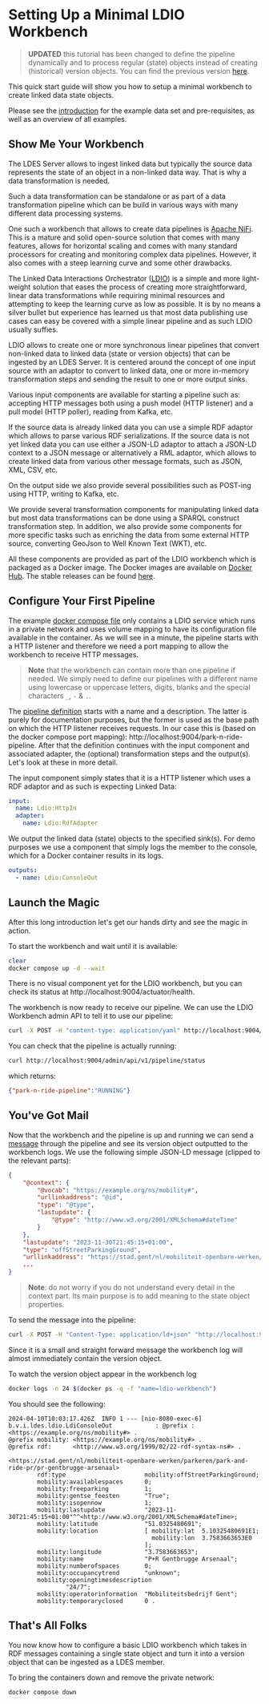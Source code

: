 # Setting Up a Minimal LDIO Workbench
> **UPDATED** this tutorial has been changed to define the pipeline dynamically and to process regular (state) objects instead of creating (historical) version objects. You can find the previous version [here](https://github.com/Informatievlaanderen/VSDS-Onboarding-Example/tree/v1.0.0/minimal-workbench).

This quick start guide will show you how to setup a minimal workbench to create linked data state objects.

Please see the [introduction](../README.md) for the example data set and pre-requisites, as well as an overview of all examples.

## Show Me Your Workbench
The LDES Server allows to ingest linked data but typically the source data represents the state of an object in a non-linked data way. That is why a data transformation is needed.

Such a data transformation can be standalone or as part of a data transformation pipeline which can be build in various ways with many different data processing systems.

One such a workbench that allows to create data pipelines is [Apache NiFi](https://nifi.apache.org/). This is a mature and solid open-source solution that comes with many features, allows for horizontal scaling and comes with many standard processors for creating and monitoring complex data pipelines. However, it also comes with a steep learning curve and some other drawbacks. 

The Linked Data Interactions Orchestrator ([LDIO](https://informatievlaanderen.github.io/VSDS-Linked-Data-Interactions/)) is a simple and more light-weight solution that eases the process of creating more straightforward, linear data transformations while requiring minimal resources and attempting to keep the learning curve as low as possible. It is by no means a silver bullet but experience has learned us that most data publishing use cases can easy be covered with a simple linear pipeline and as such LDIO usually suffies.

LDIO allows to create one or more synchronous linear pipelines that convert non-linked data to linked data (state or version objects) that can be ingested by an LDES Server. It is centered around the concept of one input source with an adaptor to convert to linked data, one or more in-memory transformation steps and sending the result to one or more output sinks.

Various input components are available for starting a pipeline such as: accepting HTTP messages both using a push model (HTTP listener) and a pull model (HTTP poller), reading from Kafka, etc.

If the source data is already linked data you can use a simple RDF adaptor which allows to parse various RDF serializations. If the source data is not yet linked data you can use either a JSON-LD adaptor to attach a JSON-LD context to a JSON message or alternatively a RML adaptor, which allows to create linked data from various other message formats, such as JSON, XML, CSV, etc.

On the output side we also provide several possibilities such as POST-ing using HTTP, writing to Kafka, etc.

We provide several transformation components for manipulating linked data but most data transformations can be done using a SPARQL construct transformation step. In addition, we also provide some components for more specific tasks such as enriching the data from some external HTTP source, converting GeoJson to Well Known Text (WKT), etc.

All these components are provided as part of the LDIO workbench which is packaged as a Docker image. The Docker images are available on [Docker Hub](https://hub.docker.com/r/ldes/ldi-orchestrator). The stable releases can be found [here](https://hub.docker.com/r/ldes/ldi-orchestrator/tags).

## Configure Your First Pipeline
The example [docker compose file](./docker-compose.yml) only contains a LDIO service which runs in a private network and uses volume mapping to have its configuration file available in the container. As we will see in a minute, the pipeline starts with a HTTP listener and therefore we need a port mapping to allow the workbench to receive HTTP messages.

> **Note** that the workbench can contain more than one pipeline if needed. We simply need to define our pipelines with a different name using lowercase or uppercase letters, digits, blanks and the special characters `_`, `-`  & `.`.

The [pipeline definition](./definitions/pipeline.yml) starts with a name and a description. The latter is purely for documentation purposes, but the former is used as the base path on which the HTTP listener receives requests. In our case this is (based on the docker compose port mapping): http://localhost:9004/park-n-ride-pipeline. After that the definition continues with the input component and associated adapter, the (optional) transformation steps and the output(s). Let's look at these in more detail.

The input component simply states that it is a HTTP listener which uses a RDF adaptor and as such is expecting Linked Data:
```yaml
input:
  name: Ldio:HttpIn
  adapter:
    name: Ldio:RdfAdapter
```

We output the linked data (state) objects to the specified sink(s). For demo purposes we use a component that simply logs the member to the console, which for a Docker container results in its logs.
```yaml
outputs:
  - name: Ldio:ConsoleOut 
```

## Launch the Magic
After this long introduction let's get our hands dirty and see the magic in action.

To start the workbench and wait until it is available:
```bash
clear
docker compose up -d --wait
```

There is no visual component yet for the LDIO workbench, but you can check its status at http://localhost:9004/actuator/health.

The workbench is now ready to receive our pipeline. We can use the LDIO Workbench admin API to tell it to use our pipeline:
```bash
curl -X POST -H "content-type: application/yaml" http://localhost:9004/admin/api/v1/pipeline --data-binary @./definitions/park-n-ride-pipeline.yml
```

You can check that the pipeline is actually running:
```bash
curl http://localhost:9004/admin/api/v1/pipeline/status
```
which returns:
```json
{"park-n-ride-pipeline":"RUNNING"}
```

## You've Got Mail
Now that the workbench and the pipeline is up and running we can send a [message](./data/message.jsonld) through the pipeline and see its version object outputted to the workbench logs. We use the following simple JSON-LD message (clipped to the relevant parts):
```json
{
    "@context": {
        "@vocab": "https://example.org/ns/mobility#",
        "urllinkaddress": "@id",
        "type": "@type",
        "lastupdate": {
            "@type": "http://www.w3.org/2001/XMLSchema#dateTime"
        }
    },
    "lastupdate": "2023-11-30T21:45:15+01:00",
    "type": "offStreetParkingGround",
    "urllinkaddress": "https://stad.gent/nl/mobiliteit-openbare-werken/parkeren/park-and-ride-pr/pr-gentbrugge-arsenaal",
    ...
}
``` 

> **Note**: do not worry if you do not understand every detail in the context part. Its main purpose is to add meaning to the state object properties.

To send the message into the pipeline:
```bash
curl -X POST -H "Content-Type: application/ld+json" "http://localhost:9004/park-n-ride-pipeline" -d "@./data/message.jsonld"
```

Since it is a small and straight forward message the workbench log will almost immediately contain the version object. 

To watch the version object appear in the workbench log
```bash
docker logs -n 24 $(docker ps -q -f "name=ldio-workbench")
```

You should see the following:
```text
2024-04-10T10:03:17.426Z  INFO 1 --- [nio-8080-exec-6] b.v.i.ldes.ldio.LdiConsoleOut            : @prefix :         <https://example.org/ns/mobility#> .
@prefix mobility: <https://example.org/ns/mobility#> .
@prefix rdf:      <http://www.w3.org/1999/02/22-rdf-syntax-ns#> .

<https://stad.gent/nl/mobiliteit-openbare-werken/parkeren/park-and-ride-pr/pr-gentbrugge-arsenaal>
        rdf:type                      mobility:offStreetParkingGround;
        mobility:availablespaces      0;
        mobility:freeparking          1;
        mobility:gentse_feesten       "True";
        mobility:isopennow            1;
        mobility:lastupdate           "2023-11-30T21:45:15+01:00"^^<http://www.w3.org/2001/XMLSchema#dateTime>;
        mobility:latitude             "51.0325480691";
        mobility:location             [ mobility:lat  5.10325480691E1;
                                        mobility:lon  3.7583663653E0
                                      ];
        mobility:longitude            "3.7583663653";
        mobility:name                 "P+R Gentbrugge Arsenaal";
        mobility:numberofspaces       0;
        mobility:occupancytrend       "unknown";
        mobility:openingtimesdescription
                "24/7";
        mobility:operatorinformation  "Mobiliteitsbedrijf Gent";
        mobility:temporaryclosed      0 .
```

## That's All Folks
You now know how to configure a basic LDIO workbench which takes in RDF messages containing a single state object and turn it into a version object that can be ingested as a LDES member.

To bring the containers down and remove the private network:
```bash
docker compose down
```
